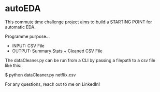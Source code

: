 # autoEDA

This commute time challenge project aims to build a STARTING POINT for automatic EDA. 

Programme purpose...
 - INPUT: CSV File
 - OUTPUT: Summary Stats + Cleaned CSV File

The dataCleaner.py can be run from a CLI by passing a filepath to a csv file like this:

$ python dataCleaner.py netflix.csv

For any questions, reach out to me on LinkedIn!

